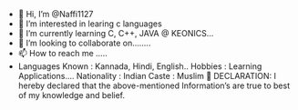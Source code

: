 - 👋 Hi, I’m @Naffi1127
- 👀 I’m interested in learing c languages 
- 🌱 I’m currently learning C, C++, JAVA @ KEONICS...
- 💞️ I’m looking to collaborate on........
- 📫 How to reach me .....
- Languages Known : Kannada, Hindi, English..
Hobbies : Learning Applications....
Nationality : Indian
Caste : Muslim
   DECLARATION: I hereby declared that the above-mentioned Information’s are true to best of my knowledge and belief.

